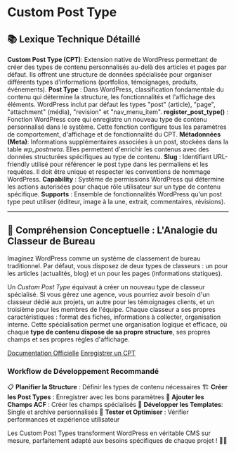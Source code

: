 # Custom Post Type

## 📚 Lexique Technique Détaillé

**Custom Post Type (CPT)**: Extension native de WordPress permettant de créer des types de contenu personnalisés au-delà des articles et pages par défaut. Ils offrent une structure de données spécialisée pour organiser différents types d'informations (portfolios, témoignages, produits, événements).
**Post Type** : Dans WordPress, classification fondamentale du contenu qui détermine la structure, les fonctionnalités et l'affichage des éléments. WordPress inclut par défaut les types "post" (article), "page", "attachment" (média), "revision" et "nav_menu_item".
**register_post_type()** : Fonction WordPress core qui enregistre un nouveau type de contenu personnalisé dans le système. Cette fonction configure tous les paramètres de comportement, d'affichage et de fonctionnalité du CPT.
**Métadonnées (Meta)**: Informations supplémentaires associées à un post, stockées dans la table *wp_postmeta*. Elles permettent d'enrichir les contenus avec des données structurées spécifiques au type de contenu.
**Slug** : Identifiant URL-friendly utilisé pour référencer le post type dans les permaliens et les requêtes. Il doit être unique et respecter les conventions de nommage WordPress.
**Capability** : Système de permissions WordPress qui détermine les actions autorisées pour chaque rôle utilisateur sur un type de contenu spécifique.
**Supports** : Ensemble de fonctionnalités WordPress qu'un post type peut utiliser (éditeur, image à la une, extrait, commentaires, révisions).

---

## 🎯 Compréhension Conceptuelle : L'Analogie du Classeur de Bureau

Imaginez WordPress comme un système de classement de bureau traditionnel.
Par défaut, vous disposez de deux types de classeurs : un pour les articles (actualités, blog) et un pour les pages (informations statiques).

Un *Custom Post Type* équivaut à créer un nouveau type de classeur spécialisé.
Si vous gérez une agence, vous pourriez avoir besoin d'un classeur dédié aux projets, un autre pour les témoignages clients, et un troisième pour les membres de l'équipe.
Chaque classeur a ses propres caractéristiques : format des fiches, informations à collecter, organisation interne.
Cette spécialisation permet une organisation logique et efficace, où chaque **type de contenu dispose de sa propre structure**, ses propres champs et ses propres règles d'affichage.

[Documentation Officielle](https://developer.wordpress.org/themes/template-files-section/custom-post-type-template-files/)
[Enregistrer un CPT](https://developer.wordpress.org/reference/functions/register_post_type/)

### Workflow de Développement Recommandé

📋 **Planifier la Structure** : Définir les types de contenu nécessaires
🏗️ **Créer les Post Types** : Enregistrer avec les bons paramètres
🎨 **Ajouter les Champs ACF** : Créer les champs spécialisés
📝 **Développer les Templates**: Single et archive personnalisés
🧪 **Tester et Optimiser** : Vérifier performances et expérience utilisateur

Les Custom Post Types transforment WordPress en véritable CMS sur mesure, parfaitement adapté aux besoins spécifiques de chaque projet ! 🚀✨
